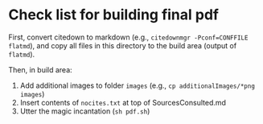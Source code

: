 # Check list for building final pdf #

First, convert citedown to markdown (e.g., `citedownmgr -Pconf=CONFFILE flatmd`), and copy all files in this directory to the build area (output of `flatmd`).

Then, in build area:

1.  Add additional images to folder `images` (e.g., `cp additionalImages/*png  images`)
2.  Insert contents of  `nocites.txt` at top of SourcesConsulted.md
3.  Utter the magic incantation (`sh pdf.sh`)



